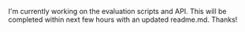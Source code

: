 I'm currently working on the evaluation scripts and API. This will be completed within next few hours with an updated readme.md. Thanks!

